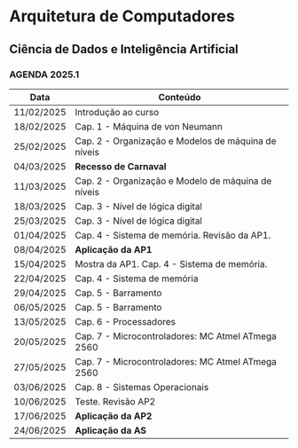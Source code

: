# Arquitetura de Computadores

## Ciência de Dados e Inteligência Artificial

### AGENDA 2025.1

| Data       | Conteúdo |
|------------|---------------------------------------------|
| 11/02/2025 | Introdução ao curso |
| 18/02/2025 | Cap. 1 - Máquina de von Neumann |
| 25/02/2025 | Cap. 2 - Organização e Modelos de máquina de níveis |
| 04/03/2025 | **Recesso de Carnaval** |
| 11/03/2025 | Cap. 2 - Organização e Modelo de máquina de níveis |
| 18/03/2025 | Cap. 3 - Nível de lógica digital |
| 25/03/2025 | Cap. 3 - Nível de lógica digital |
| 01/04/2025 | Cap. 4 - Sistema de memória. Revisão da AP1. |
| 08/04/2025 | **Aplicação da AP1** |
| 15/04/2025 | Mostra da AP1. Cap. 4 - Sistema de memória. |
| 22/04/2025 | Cap. 4 - Sistema de memória |
| 29/04/2025 | Cap. 5 - Barramento |
| 06/05/2025 | Cap. 5 - Barramento |
| 13/05/2025 | Cap. 6 - Processadores |
| 20/05/2025 | Cap. 7 - Microcontroladores: MC Atmel ATmega 2560 |
| 27/05/2025 | Cap. 7 - Microcontroladores: MC Atmel ATmega 2560 |
| 03/06/2025 | Cap. 8 - Sistemas Operacionais |
| 10/06/2025 | Teste. Revisão AP2 |
| 17/06/2025 | **Aplicação da AP2** |
| 24/06/2025 | **Aplicação da AS** |

